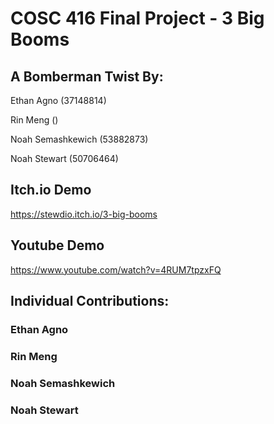 # COSC 416 Final Project - 3 Big Booms 
## A Bomberman Twist By:

Ethan Agno (37148814)

Rin Meng ()

Noah Semashkewich (53882873)

Noah Stewart (50706464)
## Itch.io Demo
https://stewdio.itch.io/3-big-booms
## Youtube Demo
https://www.youtube.com/watch?v=4RUM7tpzxFQ

## Individual Contributions: 

### Ethan Agno

### Rin Meng

### Noah Semashkewich

### Noah Stewart
